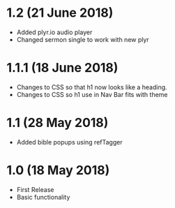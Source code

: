 # 1.2 (21 June 2018)
* Added plyr.io audio player
* Changed sermon single to work with new plyr

# 1.1.1 (18 June 2018)
* Changes to CSS so that h1 now looks like a heading.
* Changes to CSS so h1 use in Nav Bar fits with theme

# 1.1 (28 May 2018)
* Added bible popups using refTagger

# 1.0 (18 May 2018)
* First Release
* Basic functionality
